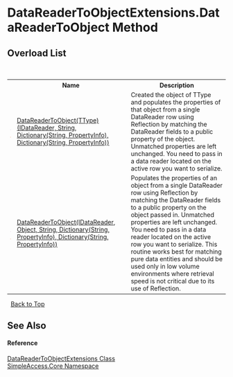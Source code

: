 # DataReaderToObjectExtensions.DataReaderToObject Method 
 


## Overload List
&nbsp;<table><tr><th></th><th>Name</th><th>Description</th></tr><tr><td>![Public method](media/pubmethod.gif "Public method")![Static member](media/static.gif "Static member")</td><td><a href="M_SimpleAccess_Core_DataReaderToObjectExtensions_DataReaderToObject__1">DataReaderToObject(TType)(IDataReader, String, Dictionary(String, PropertyInfo), Dictionary(String, PropertyInfo))</a></td><td>
Created the object of TType and populates the properties of that object from a single DataReader row using Reflection by matching the DataReader fields to a public property of the object. Unmatched properties are left unchanged. You need to pass in a data reader located on the active row you want to serialize.</td></tr><tr><td>![Public method](media/pubmethod.gif "Public method")![Static member](media/static.gif "Static member")</td><td><a href="M_SimpleAccess_Core_DataReaderToObjectExtensions_DataReaderToObject">DataReaderToObject(IDataReader, Object, String, Dictionary(String, PropertyInfo), Dictionary(String, PropertyInfo))</a></td><td>
Populates the properties of an object from a single DataReader row using Reflection by matching the DataReader fields to a public property on the object passed in. Unmatched properties are left unchanged. You need to pass in a data reader located on the active row you want to serialize. This routine works best for matching pure data entities and should be used only in low volume environments where retrieval speed is not critical due to its use of Reflection.</td></tr></table>&nbsp;
<a href="#datareadertoobjectextensions.datareadertoobject-method">Back to Top</a>

## See Also


#### Reference
<a href="T_SimpleAccess_Core_DataReaderToObjectExtensions">DataReaderToObjectExtensions Class</a><br /><a href="N_SimpleAccess_Core">SimpleAccess.Core Namespace</a><br />